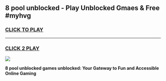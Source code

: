 
## 8 pool unblocked - Play Unblocked Gmaes & Free #myhvg
<h3>
<a href="https://news.freeplayer.one?title=8_pool_unblocked&ref=24F">CLICK TO PLAY</a></h3>
<hr>

<h3>
<a href="https://news.freeplayer.one?title=8_pool_unblocked&ref=24F">CLICK 2 PLAY</a>
  
</h3>

<a href="https://news.freeplayer.one?title=8_pool_unblocked&ref=24F/"><img src="https://clearcache.store/games.png"></a>


**8 pool unblocked games unblocked: Your Gateway to Fun and Accessible Online Gaming**
